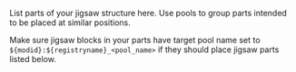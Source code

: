 List parts of your jigsaw structure here. Use pools to group parts intended to be placed at similar positions.

Make sure jigsaw blocks in your parts have target pool name set to `${modid}:${registryname}_<pool_name>` if they should place jigsaw parts listed below.